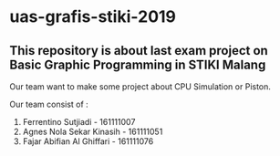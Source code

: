 # uas-grafis-stiki-2019

## This repository is about last exam project on Basic Graphic Programming in STIKI Malang

Our team want to make some project about CPU Simulation or Piston.

Our team consist of :

1. Ferrentino Sutjiadi - 161111007
1. Agnes Nola Sekar Kinasih - 161111051
1. Fajar Abifian Al Ghiffari - 161111076


